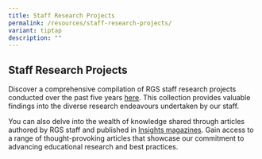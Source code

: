 ```yaml
---
title: Staff Research Projects
permalink: /resources/staff-research-projects/
variant: tiptap
description: ""
---
```

<h2><strong>Staff Research Projects</strong></h2><p>Discover a comprehensive compilation of RGS staff research projects conducted over the past five years <a href="https://perl.rgs.edu.sg/research-projects/research-projects-list/2023-research/" rel="noopener noreferrer nofollow" target="_blank">here</a>. This collection provides valuable findings into the diverse research endeavours undertaken by our staff.</p><p>You can also delve into the wealth of knowledge shared through articles authored by RGS staff and published in <a href="https://perl.rgs.edu.sg/resources/insights/" rel="noopener noreferrer nofollow" target="_blank">Insights magazines</a>. Gain access to a range of thought-provoking articles that showcase our commitment to advancing educational research and best practices.</p><p></p>